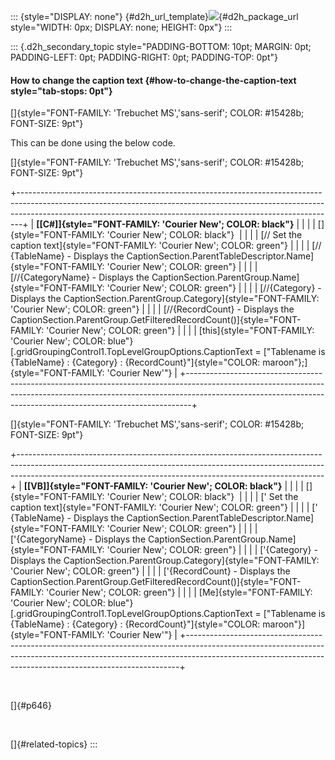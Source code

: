 ::: {style="DISPLAY: none"}
[](ms-xhelp:///?Id=d2h_url_template){#d2h_url_template}![](!package_url!){#d2h_package_url style="WIDTH: 0px; DISPLAY: none; HEIGHT: 0px"}
:::

::: {.d2h_secondary_topic style="PADDING-BOTTOM: 10pt; MARGIN: 0pt; PADDING-LEFT: 0pt; PADDING-RIGHT: 0pt; PADDING-TOP: 0pt"}
#### How to change the caption text {#how-to-change-the-caption-text style="tab-stops: 0pt"}

[]{style="FONT-FAMILY: 'Trebuchet MS','sans-serif'; COLOR: #15428b; FONT-SIZE: 9pt"} 

This can be done using the below code.

[]{style="FONT-FAMILY: 'Trebuchet MS','sans-serif'; COLOR: #15428b; FONT-SIZE: 9pt"} 

+-------------------------------------------------------------------------------------------------------------------------------------------------------------------------------------------------------------------------------------------+
| **[\[C#\]]{style="FONT-FAMILY: 'Courier New'; COLOR: black"}**                                                                                                                                                                            |
|                                                                                                                                                                                                                                           |
| []{style="FONT-FAMILY: 'Courier New'; COLOR: black"}                                                                                                                                                                                      |
|                                                                                                                                                                                                                                           |
| [// Set the caption text]{style="FONT-FAMILY: 'Courier New'; COLOR: green"}                                                                                                                                                               |
|                                                                                                                                                                                                                                           |
| [// {TableName} - Displays the CaptionSection.ParentTableDescriptor.Name]{style="FONT-FAMILY: 'Courier New'; COLOR: green"}                                                                                                               |
|                                                                                                                                                                                                                                           |
| [//{CategoryName} - Displays the CaptionSection.ParentGroup.Name]{style="FONT-FAMILY: 'Courier New'; COLOR: green"}                                                                                                                       |
|                                                                                                                                                                                                                                           |
| [//{Category} - Displays the CaptionSection.ParentGroup.Category]{style="FONT-FAMILY: 'Courier New'; COLOR: green"}                                                                                                                       |
|                                                                                                                                                                                                                                           |
| [//{RecordCount} - Displays the CaptionSection.ParentGroup.GetFilteredRecordCount()]{style="FONT-FAMILY: 'Courier New'; COLOR: green"}                                                                                                    |
|                                                                                                                                                                                                                                           |
| [this]{style="FONT-FAMILY: 'Courier New'; COLOR: blue"}[.gridGroupingControl1.TopLevelGroupOptions.CaptionText = [\"Tablename is {TableName} : {Category} : {RecordCount}\"]{style="COLOR: maroon"};]{style="FONT-FAMILY: 'Courier New'"} |
+-------------------------------------------------------------------------------------------------------------------------------------------------------------------------------------------------------------------------------------------+

[]{style="FONT-FAMILY: 'Trebuchet MS','sans-serif'; COLOR: #15428b; FONT-SIZE: 9pt"} 

+----------------------------------------------------------------------------------------------------------------------------------------------------------------------------------------------------------------------------------------+
| **[\[VB\]]{style="FONT-FAMILY: 'Courier New'; COLOR: black"}**                                                                                                                                                                         |
|                                                                                                                                                                                                                                        |
| []{style="FONT-FAMILY: 'Courier New'; COLOR: black"}                                                                                                                                                                                   |
|                                                                                                                                                                                                                                        |
| [\' Set the caption text]{style="FONT-FAMILY: 'Courier New'; COLOR: green"}                                                                                                                                                            |
|                                                                                                                                                                                                                                        |
| [\' {TableName} - Displays the CaptionSection.ParentTableDescriptor.Name]{style="FONT-FAMILY: 'Courier New'; COLOR: green"}                                                                                                            |
|                                                                                                                                                                                                                                        |
| [\'{CategoryName} - Displays the CaptionSection.ParentGroup.Name]{style="FONT-FAMILY: 'Courier New'; COLOR: green"}                                                                                                                    |
|                                                                                                                                                                                                                                        |
| [\'{Category} - Displays the CaptionSection.ParentGroup.Category]{style="FONT-FAMILY: 'Courier New'; COLOR: green"}                                                                                                                    |
|                                                                                                                                                                                                                                        |
| [\'{RecordCount} - Displays the CaptionSection.ParentGroup.GetFilteredRecordCount()]{style="FONT-FAMILY: 'Courier New'; COLOR: green"}                                                                                                 |
|                                                                                                                                                                                                                                        |
| [Me]{style="FONT-FAMILY: 'Courier New'; COLOR: blue"}[.gridGroupingControl1.TopLevelGroupOptions.CaptionText = [\"Tablename is {TableName} : {Category} : {RecordCount}\"]{style="COLOR: maroon"}]{style="FONT-FAMILY: 'Courier New'"} |
+----------------------------------------------------------------------------------------------------------------------------------------------------------------------------------------------------------------------------------------+

 

[]{#p646} 

 

[]{#related-topics}
:::

